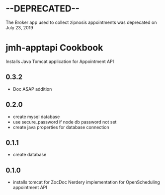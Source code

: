 # --DEPRECATED--

The Broker app used to collect zipnosis appointments was deprecated on July 23, 2019  


jmh-apptapi Cookbook
====================

Installs Java Tomcat application for Appointment API

0.3.2
-----
- Doc ASAP addition

0.2.0
-----
* create mysql database
* use secure_password if node db password not set
* create java properties for database connection

0.1.1
-----
* create database

0.1.0
------
* installs tomcat for ZocDoc Nerdery implementation for OpenScheduling appointment API
